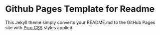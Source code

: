 # Github Pages Template for Readme

This Jekyll theme simply converts your README.md to the GitHub Pages site with [Pico CSS](https://picocss.com/) styles applied.